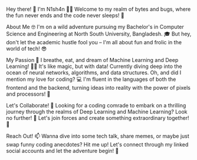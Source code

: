 Hey there! 👋 I'm N1sh4n 🧙‍♂️ Welcome to my realm of bytes and bugs, where the fun never ends and the code never sleeps! 🚀

About Me 🤓 I'm on a wild adventure pursuing my Bachelor's in Computer Science and Engineering at North South University, Bangladesh. 🎓 But hey, don't let the academic hustle fool you – I'm all about fun and frolic in the world of tech! 😎

My Passion 💖 I breathe, eat, and dream of Machine Learning and Deep Learning! 🤖🧠 It's like magic, but with data! Currently diving deep into the ocean of neural networks, algorithms, and data structures. Oh, and did I mention my love for coding? 💻 I'm fluent in the languages of both the frontend and the backend, turning ideas into reality with the power of pixels and processors! 🌟

Let's Collaborate! 🤝 Looking for a coding comrade to embark on a thrilling journey through the realms of Deep Learning and Machine Learning? Look no further! 🌈 Let's join forces and create something extraordinary together! 🚀

Reach Out! 📫 Wanna dive into some tech talk, share memes, or maybe just swap funny coding anecdotes? Hit me up! Let's connect through my linked social accounts and let the adventure begin! 🌟
